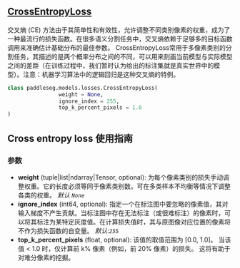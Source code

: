 ## [CrossEntropyLoss](../../../paddleseg/models/losses/cross_entropy_loss.py)


交叉熵 (CE) 方法由于其简单性和有效性，允许调整不同类别像素的权重，成为了一种最流行的损失函数。在很多语义分割任务中，交叉熵依赖于足够多的目标函数调用来准确估计基础分布的最佳参数。
CrossEntropyLoss常用于多像素类别的分割任务，其描述的是两个概率分布之间的不同，可以用来刻画当前模型与实际模型之间的差距（在训练过程中，我们暂时认为给出的标注集就是真实世界中的模型）。注意：机器学习算法中的逻辑回归是这种交叉熵的特例。
```python
class paddleseg.models.losses.CrossEntropyLoss(
                weight = None, 
                ignore_index = 255, 
                top_k_percent_pixels = 1.0
)
```

## Cross entropy loss 使用指南

### 参数
* **weight**  (tuple|list|ndarray|Tensor, optional): 为每个像素类别的损失手动调整权重。它的长度必须等同于像素类别数。可在多类样本不均衡等情况下调整各类的权重。
            *默认 ``None``*
* **ignore_index** (int64, optional): 指定一个在标注图中要忽略的像素值，其对输入梯度不产生贡献。当标注图中存在无法标注（或很难标注）的像素时，可以将其标注为某特定灰度值。在计算损失值时，其与原图像对应位置的像素将不作为损失函数的自变量。 *默认:``255``*
* **top_k_percent_pixels** (float, optional): 该值的取值范围为 [0.0, 1.0]。 当该值 < 1.0 时，仅计算前 k% 像素（例如，前 20% 像素）的损失。 这将有助于对难分像素的挖掘。